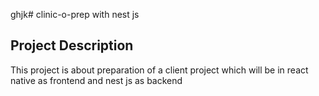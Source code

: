 ghjk# clinic-o-prep with nest js 
## Project Description 
This project is about preparation of a client project which will be in react native as frontend and nest js as backend
